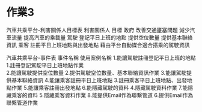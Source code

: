 # 作業3
汽車共乘平台-利害關係人目標表
利害關係人   目標
政府         改善交通壅塞問題
             減少汽車流量
             提高汽車的乘載量
駕駛         登記平日上班的地點
             提供空位數量
             提供基本聯絡資訊
乘客         註冊平日上班地點與出發地點
             藉由平台自動媒合適合搭乘的駕駛資訊

汽車共乘平台-事件表
事件名稱                            使用案例名稱
1.能讓駕駛註冊登記平日上班的地點     1.註冊登記駕駛平日上班地點作業   
2.能讓駕駛提供空位數量               2.提供駕駛空位數量、基本聯絡資訊作業
3.能讓駕駛提供基本聯絡資訊
4.能讓乘客註冊平日上班地點           3.註冊乘客平日上班地點、出發地點作業
5.能讓乘客註冊出發地點
6.能隱藏駕駛的資料                   4.隱藏駕駛資料作業
7.能隱藏乘客的資料                   5.隱藏乘客資料作業
8.能提供Email作為聯繫管道            6.提供Email作為聯繫管道作業